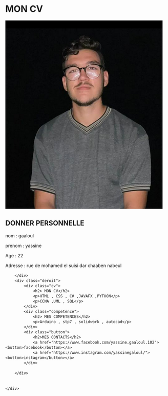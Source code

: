 <!DOCTYPE html>
<html lang="en">
<head>
    <meta charset="UTF-8">
    <meta http-equiv="X-UA-Compatible" content="IE=edge">
    <meta name="viewport" content="width=device-width, initial-scale=1.0">
    <title> Exemple d'un cv</title>
    <link rel="stylesheet" href="exemple de cv .css">
</head>
<body>
    <div id="titre">
        <h1> MON CV</h1>
        <div class="photo">
            <img src="77.png" alt="">
        </div>
        <div class="about">
            <h2>DONNER PERSONNELLE</h2>
            <p>nom : gaaloul</p>
            <p>prenom : yassine </p>
            <p>Age : 22</p>
            <p>Adresse : rue de mohamed el suisi dar chaaben nabeul</p>

        </div>
        <div class="deroit">
            <div class="cv">
                <h2> MON CV</h2>
                <p>HTML , CSS , C# ,JAVAFX ,PYTHON</p>
                <p>CCNA ,UML , SQL</p>
            </div>
            <div class="competence">
                <h2> MES COMPETENCES</h2>
                <p>Arduino , stp7 , solidwork , autocad</p>
            </div>
            <div class="button">
                <h2>MES CONTACTS</h2>
                <a href="https://www.facebook.com/yassine.gaaloul.102"><button>facebook</button></a>
                <a href="https://www.instagram.com/yassinegaloul/"><button>instagram</button></a>
            </div>

        </div>
        

    </div>

</body>
</html>
